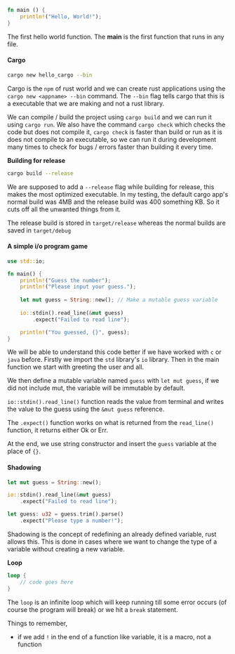 
```rust
fn main () {
	println!("Hello, World!");
}
```

The first hello world function. The **main** is the first function that runs in any file.
#### Cargo

```bash
cargo new hello_cargo --bin
```

Cargo is the `npm` of  rust world and we can create rust applications using the `cargo new <appname> --bin` command. The `--bin` flag tells cargo that this is a executable that we are making and not a rust library. 

We can compile / build the project using `cargo build` and we can run it using `cargo run`. We also have the command `cargo check` which checks the code but does not compile it, `cargo check` is faster than build or run as it is does not compile to an executable, so we can run it during development many times to check for bugs / errors faster than building it every time.

**Building for release**

```bash
cargo build --release
```

We are supposed to add a `--release` flag while building for release, this makes the most optimized executable. In my testing, the default cargo app's normal build was 4MB and the release build was 400 something KB. So it cuts off all the unwanted things from it.

The release build is stored in `target/release` whereas the normal builds are saved in `target/debug`
#### A simple i/o program game

```rust
use std::io;

fn main() {
	println!("Guess the number");
	println!("Please input your guess.");
	
	let mut guess = String::new(); // Make a mutable guess variable 
	
	io::stdin().read_line(&mut guess)
		.expect("Failed to read line");

	println!("You guessed, {}", guess);
}
```

We will be able to understand this code better if we have worked with `c` or `java` before. Firstly we import the `std` library's `io` library. Then in the main function we start with greeting the user and all. 

We then define a mutable variable named `guess` with `let mut guess`, if we did not include mut, the variable will be immutable by default.

`io::stdin().read_line()` function reads the value from terminal and writes the value to the guess using the `&mut guess` reference. 

The `.expect()` function works on what is returned from the `read_line()` function, it returns either Ok or Err.

At the end, we use string constructor and insert the `guess` variable at the place of `{}`.

#### Shadowing

```rust
let mut guess = String::new();

io::stdin().read_line(&mut guess)
	.expect("Failed to read line");

let guess: u32 = guess.trim().parse()
	.expect("Please type a number!");
```

Shadowing is the concept of redefining an already defined variable, rust allows this. This is done in cases where we want to change the type of a variable without creating a new variable.

**Loop**

```rust
loop {
	// code goes here
}
```

The `loop` is an infinite loop which will keep running till some error occurs (of course the program will break) or we hit a `break` statement.

































Things to remember,
- if we add `!` in the end of a function like variable, it is a macro, not a function
